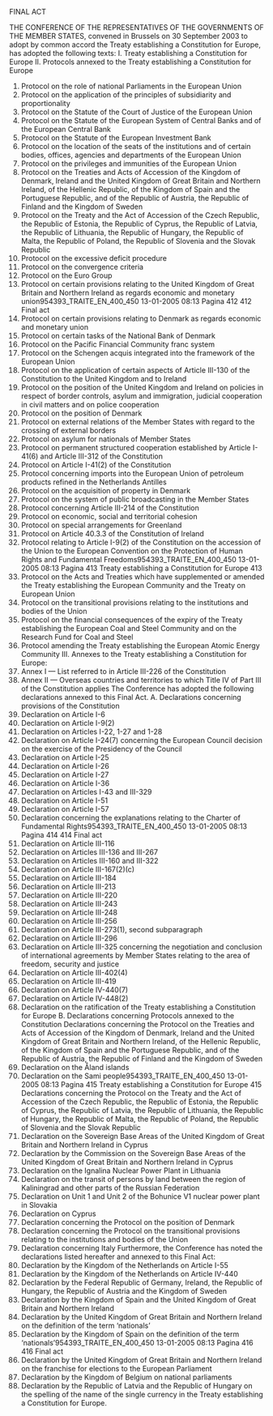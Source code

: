 FINAL ACT

THE CONFERENCE OF THE REPRESENTATIVES OF THE GOVERNMENTS OF THE MEMBER
STATES, convened in Brussels on 30 September 2003 to adopt by common accord the Treaty
establishing a Constitution for Europe, has adopted the following texts:
I.
Treaty establishing a Constitution for Europe
II. Protocols annexed to the Treaty establishing a Constitution for Europe
1. Protocol on the role of national Parliaments in the European Union
2. Protocol on the application of the principles of subsidiarity and proportionality
3. Protocol on the Statute of the Court of Justice of the European Union
4. Protocol on the Statute of the European System of Central Banks and of the European Central
Bank
5. Protocol on the Statute of the European Investment Bank
6. Protocol on the location of the seats of the institutions and of certain bodies, offices, agencies
and departments of the European Union
7. Protocol on the privileges and immunities of the European Union
8. Protocol on the Treaties and Acts of Accession of the Kingdom of Denmark, Ireland and the
United Kingdom of Great Britain and Northern Ireland, of the Hellenic Republic, of the
Kingdom of Spain and the Portuguese Republic, and of the Republic of Austria, the Republic
of Finland and the Kingdom of Sweden
9. Protocol on the Treaty and the Act of Accession of the Czech Republic, the Republic
of Estonia, the Republic of Cyprus, the Republic of Latvia, the Republic of Lithuania, the
Republic of Hungary, the Republic of Malta, the Republic of Poland, the Republic of Slovenia
and the Slovak Republic
10. Protocol on the excessive deficit procedure
11. Protocol on the convergence criteria
12. Protocol on the Euro Group
13. Protocol on certain provisions relating to the United Kingdom of Great Britain and Northern
Ireland as regards economic and monetary union954393_TRAITE_EN_400_450
13-01-2005
08:13
Pagina 412
412
Final act
14. Protocol on certain provisions relating to Denmark as regards economic and monetary union
15. Protocol on certain tasks of the National Bank of Denmark
16. Protocol on the Pacific Financial Community franc system
17. Protocol on the Schengen acquis integrated into the framework of the European Union
18. Protocol on the application of certain aspects of Article III-130 of the Constitution to the
United Kingdom and to Ireland
19. Protocol on the position of the United Kingdom and Ireland on policies in respect of border
controls, asylum and immigration, judicial cooperation in civil matters and on police
cooperation
20. Protocol on the position of Denmark
21. Protocol on external relations of the Member States with regard to the crossing of external
borders
22. Protocol on asylum for nationals of Member States
23. Protocol on permanent structured cooperation established by Article I-41(6) and Article
III-312 of the Constitution
24. Protocol on Article I-41(2) of the Constitution
25. Protocol concerning imports into the European Union of petroleum products refined in the
Netherlands Antilles
26. Protocol on the acquisition of property in Denmark
27. Protocol on the system of public broadcasting in the Member States
28. Protocol concerning Article III-214 of the Constitution
29. Protocol on economic, social and territorial cohesion
30. Protocol on special arrangements for Greenland
31. Protocol on Article 40.3.3 of the Constitution of Ireland
32. Protocol relating to Article I-9(2) of the Constitution on the accession of the Union to the
European Convention on the Protection of Human Rights and Fundamental Freedoms954393_TRAITE_EN_400_450
13-01-2005
08:13
Pagina 413
Treaty establishing a Constitution for Europe
413
33. Protocol on the Acts and Treaties which have supplemented or amended the Treaty
establishing the European Community and the Treaty on European Union
34. Protocol on the transitional provisions relating to the institutions and bodies of the Union
35. Protocol on the financial consequences of the expiry of the Treaty establishing the European
Coal and Steel Community and on the Research Fund for Coal and Steel
36. Protocol amending the Treaty establishing the European Atomic Energy Community
III. Annexes to the Treaty establishing a Constitution for Europe:
1. Annex I — List referred to in Article III-226 of the Constitution
2. Annex II — Overseas countries and territories to which Title IV of Part III of the Constitution
applies
The Conference has adopted the following declarations annexed to this Final Act.
A. Declarations concerning provisions of the Constitution
1. Declaration on Article I-6
2. Declaration on Article I-9(2)
3. Declaration on Articles I-22, 1-27 and 1-28
4. Declaration on Article I-24(7) concerning the European Council decision on the exercise of
the Presidency of the Council
5. Declaration on Article I-25
6. Declaration on Article I-26
7. Declaration on Article I-27
8. Declaration on Article I-36
9. Declaration on Articles I-43 and III-329
10. Declaration on Article I-51
11. Declaration on Article I-57
12. Declaration concerning the explanations relating to the Charter of Fundamental Rights954393_TRAITE_EN_400_450
13-01-2005
08:13
Pagina 414
414
Final act
13. Declaration on Article III-116
14. Declaration on Articles III-136 and III-267
15. Declaration on Articles III-160 and III-322
16. Declaration on Article III-167(2)(c)
17. Declaration on Article III-184
18. Declaration on Article III-213
19. Declaration on Article III-220
20. Declaration on Article III-243
21. Declaration on Article III-248
22. Declaration on Article III-256
23. Declaration on Article III-273(1), second subparagraph
24. Declaration on Article III-296
25. Declaration on Article III-325 concerning the negotiation and conclusion of international
agreements by Member States relating to the area of freedom, security and justice
26. Declaration on Article III-402(4)
27. Declaration on Article III-419
28. Declaration on Article IV-440(7)
29. Declaration on Article IV-448(2)
30. Declaration on the ratification of the Treaty establishing a Constitution for Europe
B. Declarations concerning Protocols annexed to the Constitution
Declarations concerning the Protocol on the Treaties and Acts of Accession of the Kingdom of
Denmark, Ireland and the United Kingdom of Great Britain and Northern Ireland, of the Hellenic
Republic, of the Kingdom of Spain and the Portuguese Republic, and of the Republic of Austria,
the Republic of Finland and the Kingdom of Sweden
31. Declaration on the Åland islands
32. Declaration on the Sami people954393_TRAITE_EN_400_450
13-01-2005
08:13
Pagina 415
Treaty establishing a Constitution for Europe
415
Declarations concerning the Protocol on the Treaty and the Act of Accession of the
Czech Republic, the Republic of Estonia, the Republic of Cyprus, the Republic of Latvia, the
Republic of Lithuania, the Republic of Hungary, the Republic of Malta, the Republic of Poland,
the Republic of Slovenia and the Slovak Republic
33. Declaration on the Sovereign Base Areas of the United Kingdom of Great Britain and
Northern Ireland in Cyprus
34. Declaration by the Commission on the Sovereign Base Areas of the United Kingdom of
Great Britain and Northern Ireland in Cyprus
35. Declaration on the Ignalina Nuclear Power Plant in Lithuania
36. Declaration on the transit of persons by land between the region of Kaliningrad and other
parts of the Russian Federation
37. Declaration on Unit 1 and Unit 2 of the Bohunice V1 nuclear power plant in Slovakia
38. Declaration on Cyprus
39. Declaration concerning the Protocol on the position of Denmark
40. Declaration concerning the Protocol on the transitional provisions relating to the institutions
and bodies of the Union
41. Declaration concerning Italy
Furthermore, the Conference has noted the declarations listed hereafter and annexed to this
Final Act:
42. Declaration by the Kingdom of the Netherlands on Article I-55
43. Declaration by the Kingdom of the Netherlands on Article IV-440
44. Declaration by the Federal Republic of Germany, Ireland, the Republic of Hungary,
the Republic of Austria and the Kingdom of Sweden
45. Declaration by the Kingdom of Spain and the United Kingdom of Great Britain and Northern
Ireland
46. Declaration by the United Kingdom of Great Britain and Northern Ireland on the definition
of the term ‘nationals’
47. Declaration by the Kingdom of Spain on the definition of the term ‘nationals’954393_TRAITE_EN_400_450
13-01-2005
08:13
Pagina 416
416
Final act
48. Declaration by the United Kingdom of Great Britain and Northern Ireland on the franchise
for elections to the European Parliament
49. Declaration by the Kingdom of Belgium on national parliaments
50. Declaration by the Republic of Latvia and the Republic of Hungary on the spelling of the
name of the single currency in the Treaty establishing a Constitution for Europe.

<!-- Hecho en Roma, el veintinueve de octubre del dos mil cuatro.
V Římě dne dvacátého devátého října dva tisíce čtyři
Udfærdiget i Rom den niogtyvende oktober to tusind og fire.
Geschehen zu Rom am neunundzwanzigsten Oktober zweitausendundvier.
Kahe tuhande neljanda aasta oktoobrikuu kahekümne üheksandal päeval Roomas
Έγινε στη Ρώμη, στις είκοσι εννέα Οκτωβρίου δύο χιλιάδες τέσσερα.
Done at Rome on the twenty‑ninth day of October in the year two thousand and four.
Fait à Rome, le vingt‑neuf octobre deux mille quatre.
Arna dhéanamh sa Róimh, an naoú lá fichead de Dheireadh Fómhair sa bhliain dhá mhíle is a
ceathair
Fatto a Roma, addi' ventinove ottobre duemilaquattro.
Romā, divi tūkstoši ceturtā gada divdesmit devītajā oktobrī
Priimta du tūkstančiai ketvirtų metų spalio dvidešimt devintą dieną Romoje
Kelt Rómában, a kétezer-negyedik év október havának huszonkilencedik napján
Magħmul f'Ruma fid-disa' u għoxrin jum ta' Ottubru tas-sena elfejn u erbgħa
Gedaan te Roma, de negenentwintigste oktober tweeduizendvier.
Sporządzono w Rzymie dnia dwudziestego dziewiątego października roku dwutysięcznego
czwartego
Feito em Roma, em vinte e nove de Outubro de dois mil e quatro
V Ríme dvadsiatehodeviateho októbra dvetisícštyri
V Rimu, devetindvajsetega oktobra leta dva tisoč štiri
Tehty Roomassa kahdentenakymmenentenäyhdeksäntenä päivänä lokakuuta vuonna
kaksituhattaneljä.
Som skedde i Rom den tjugonionde oktober tjugohundrafyra.954393_TRAITE_EN_400_450
13-01-2005
08:14
Pagina 418
418
Final act
Pour Sa Majesté le Roi des Belges
Voor Zijne Majesteit de Koning der Belgen
Für Seine Majestät den König der Belgier
Cette signature engage également la Communauté française, la Communauté flamande, la Communauté
germanophone, la Région wallonne, la Région flamande et la Région de Bruxelles-Capitale.
Deze handtekening verbindt eveneens de Vlaamse Gemeenschap, de Franse Gemeenschap, de Duitstalige Gemeenschap,
het Vlaamse Gewest, het Waalse Gewest en het Brussels Hoofdstedelijk Gewest.
Diese Unterschrift bindet zugleich die Deutschsprachige Gemeinschaft, die Flämische Gemeinschaft, die Französische
Gemeinschaft, die Wallonische Region, die Flämische Region und die Region Brüssel-Hauptstadt.
Za prezidenta České republiky
For Hendes Majestæt Danmarks Dronning954393_TRAITE_EN_400_450
13-01-2005
08:14
Pagina 419
Treaty establishing a Constitution for Europe
Für den Präsidenten der Bundesrepublik Deutschland
Eesti Vabariigi Presidendi nimel
Για τον Πρόεδρο της Ελληνικής Δημοκρατίας
Por Su Majestad el Rey de España
419954393_TRAITE_EN_400_450
13-01-2005
08:14
Pagina 420
420
Pour le Président de la République française
Thar ceann Uachtarán na hÉireann
For the President of Ireland
Per il Presidente della Repubblica italiana
Final act954393_TRAITE_EN_400_450
13-01-2005
08:14
Treaty establishing a Constitution for Europe
Για τον Πρόεδρο της Κυπριακής Δημοκρατίας
Latvĳas Republikas Valsts prezidentes vārdā
Lietuvos Respublikos Prezidento vardu
Pagina 421
421954393_TRAITE_EN_400_450
13-01-2005
08:14
Pagina 422
422
Pour Son Altesse Royale le Grand-Duc de Luxembourg
A Magyar Köztársaság Elnöke részéről
Għall-President ta' Malta
Final act954393_TRAITE_EN_400_450
13-01-2005
08:14
Pagina 423
Treaty establishing a Constitution for Europe
Voor Hare Majesteit de Koningin der Nederlanden
Für den Bundespräsidenten der Republik Österreich
Za Prezydenta Rzeczypospolitej Polskiej
423954393_TRAITE_EN_400_450
13-01-2005
08:14
Pagina 424
424
Pelo Presidente da República Portuguesa
Za predsednika Republike Slovenĳe
Za prezidenta Slovenskej republiky
Final act954393_TRAITE_EN_400_450
13-01-2005
08:14
Pagina 425
Treaty establishing a Constitution for Europe
Suomen Tasavallan Presidentin puolesta
För Republiken Finlands President
För Konungariket Sveriges regering
For Her Majesty the Queen of the United Kingdom of Great Britain and Northern Ireland
425954393_TRAITE_EN_400_450
426
13-01-2005
08:14
Pagina 426
Final act
Han firmado asimismo la presente Acta final, en su condición de Estados candidatos a la adhesión a
la Unión Europea, observadores ante la Conferencia:
Tento závěrečný akt rovněž podepsali pozorovatelé při Konferenci, jakožto státy kandidující na
přistoupení k Evropské unii:
Følgende observatører ved konferencen har ligeledes undertegnet denne slutakt i deres egenskab af
kandidatstater til Den Europæiske Union:
Als Beobachter bei der Konferenz haben in ihrer Eigenschaft als Kandidaten für den Beitritt zur
Europäischen Union ferner diese Schlussakte unterzeichnet:
Käesoleva lõppakti on allkirjastanud Euroopa Liidu kandidaatriikide esindajatena ka konverentsi
vaatlejad:
Την παρούσα Τελική Πράξη υπέγραψαν επίσης, υπό την ιδιότητά τους ως υποψηφίων για προσχώρηση
στην Ευρωπαϊκή Ένωση κρατών, οι παρατηρητές κατά τη Διάσκεψη:
The following have also signed this Final Act, in their capacity as candidate States for accession to the
European Union, having been observers to the Conference:
Ont également signé le présent acte final, en leur qualité d'États candidats à l'adhésion de l'Union
européenne, observateurs auprès de la Conférence:
Shínigh na breathnóirí seo a leanas ag an gComhdháil an Ionstraim Chríochnaítheach seo freisin ina
gcáil mar Stáit iarrthacha don Aontas Eorpach:
Hanno altresì firmato il presente atto finale, in qualità di Stati candidati all'Unione europea,
osservatori nella Conferenza
Šo Nobeiguma aktu kā Eiropas Savienības pievienošanās kandidātvalstu vadītāji ir parakstījuši arī šādi
Konferences novērotāji:
Baigiamąjį aktą taip pat pasirašo į Europos Sąjungą stojančios valstybės kandidatės, Konferencijos
stebėtojos:
Ezt az záróokmányt a Európai Unió tagjelölt államaiként, amelyek a Konferencián megfigyelőként
vettek részt, a következők is aláírták:
Iffirmaw ukoll dan l-Att Finali, fil-kapaċità tagħhom ta' Stati kandidati ta' l-Unjoni Ewropea, bħala
osservaturi għall-Konferenza:
Deze Slotakte is tevens ondertekend door de volgende kandidaat-lidstaten van de Europese Unie,
waarnemers bij de Conferentie:
Niniejszy Akt Końcowy został również podpisany przez Państwa kandydujące do przystąpienia do
Unii Europejskiej, będące obserwatorami przy Konferencji:
Assinaram igualmente a presente Acta Final, na qualidade de Estados candidatos à adesão à União
Europeia, observadores na Conferência:
V postavení štátov uchádzajúcich sa o pristúpenie k Európskej únii a v postavení pozorovateľov na
konferencii podpísali tento záverečný akt:
To sklepno listino so kot države kandidatke za pristop k Evropski uniji in kot opazovalke Konference,
podpisali tudi
Tämän päätösasiakirjan ovat Euroopan unionin jäsenehdokasvaltioina allekirjoittaneet myös
konferenssiin tarkkailijoina osallistuneet:
Nedanstående observatörer vid konferensen har, i sin egenskap av kandidatstater inför anslutning till
Europeiska unionen, likaledes undertecknat denna slutakt:954393_TRAITE_EN_400_450
13-01-2005
08:14
Treaty establishing a Constitution for Europe
Зa Peпублика Бьлгария
Pentru România
Türkiye Cumhuriyeti Adına

 -->
 